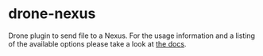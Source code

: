 # drone-nexus

Drone plugin to send file to a Nexus. For the usage information and a listing of the available options please take a look at [the docs](DOCS.md).